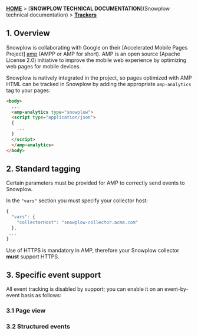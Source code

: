 [**HOME**](Home) > [**SNOWPLOW TECHNICAL DOCUMENTATION**](Snowplow technical documentation) > [**Trackers**](trackers)

## 1. Overview

Snowplow is collaborating with Google on their [Accelerated Mobile Pages Project] [amp] (AMPP or AMP for short). AMP is an open source (Apache License 2.0) initiative to improve the mobile web experience by optimizing web pages for mobile devices.

Snowplow is natively integrated in the project, so pages optimized with AMP HTML can be tracked in Snowplow by adding the appropriate `amp-analytics` tag to your pages:

```html
<body>
  ...
  <amp-analytics type="snowplow">
  <script type="application/json">
  {
    ...
  }
  </script>
  </amp-analytics>
</body>
```

## 2. Standard tagging

Certain parameters must be provided for AMP to correctly send events to Snowplow.

In the `"vars"` section you must specify your collector host:

```javascript
{
  "vars": {
    "collectorHost": "snowplow-collector.acme.com"
  },
 ...
}
```

Use of HTTPS is mandatory in AMP, therefore your Snowplow collector **must** support HTTPS. 

## 3. Specific event support

All event tracking is disabled by support; you can enable it on an event-by-event basis as follows:

### 3.1 Page view

### 3.2 Structured events

[amp]: https://www.ampproject.org/